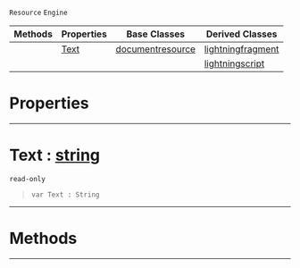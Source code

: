  `Resource` `Engine`



|Methods|Properties|Base Classes|Derived Classes|
|---|---|---|---|
| |[ Text](https://github.com/PlasmaEngine/PlasmaDocs/blob/master/code_reference/class_reference/lightningdocumentresource.markdown#text-plasma-engine-documen)|[documentresource](https://github.com/PlasmaEngine/PlasmaDocs/blob/master/code_reference/class_reference/documentresource.markdown)|[lightningfragment](https://github.com/PlasmaEngine/PlasmaDocs/blob/master/code_reference/class_reference/lightningfragment.markdown)|
| | | |[lightningscript](https://github.com/PlasmaEngine/PlasmaDocs/blob/master/code_reference/class_reference/lightningscript.markdown)|


 #  Properties


---  
 #  Text : [string](https://github.com/PlasmaEngine/PlasmaDocs/blob/master/code_reference/lightning_base_types/string.markdown)

 `read-only`

> 
> ``` lang=cpp, name=Lightning
> var Text : String


---  
 #  Methods


---  
 

 